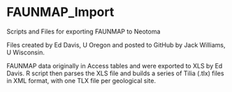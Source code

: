 # FAUNMAP_Import
Scripts and Files for exporting FAUNMAP to Neotoma

Files created by Ed Davis, U Oregon and posted to GitHub by Jack Williams, U Wisconsin.

FAUNMAP data originally in Access tables and were exported to XLS by Ed Davis.  R script then parses the XLS file and builds a series of Tilia (.tlx) files in XML format, with one TLX file per geological site.
